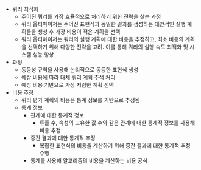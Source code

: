 - 쿼리 최적화
	- 주어진 쿼리를 가장 효율적으로 처리하기 위한 전략을 찾는 과정
	- 쿼리 옵티마이저는 주어진 표현식과 동일한 결과를 생성하는 대안적인 실행 계획들을 생성 후 가장 비용이 적은 계획을 선택
	- 쿼리 옵티마이저는 쿼리의 실행 계획에 대한 비용을 추정하고, 최소 비용의 계획을 선택하기 위해 다양한 전략을 고려. 이를 통해 쿼리의 실행 속도 최적화 및 시스템 성능 향상
- 과정
	- 동등성 규칙을 사용해 논리적으로 동등한 표현식 생성
	- 예상 비용에 따라 대체 쿼리 계획 주석 처리
	- 예상 비용 기반으로 가장 저렴한 계획 선택
- 비용 추정
	- 쿼리 평가 계획의 비용은 통계 정보를 기반으로 추정됨
	- 통계 정보
		- 관계에 대한 통계적 정보
			- 튜플 수, 속성의 고유한 값 수와 같은 관계에 대한 통계적 정보를 사용해 비용 추정
		- 중간 결과에 대한 통계적 추정
			- 복잡한 표현식의 비용을 계산하기 위해 중간 결과에 대한 통계적 추정 수행
		- 통계를 사용해 알고리즘의 비용을 계산하는 비용 공식